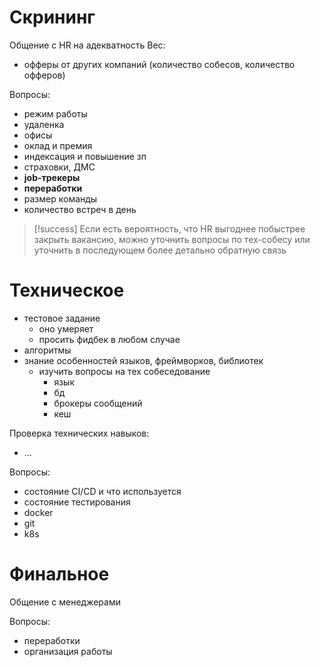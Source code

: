 # Скрининг
Общение с HR на адекватность
Вес:
- офферы от других компаний (количество собесов, количество офферов)

Вопросы:
- режим работы
- удаленка
- офисы
- оклад и премия
- индексация и повышение зп
- страховки, ДМС
- **job-трекеры**
- **переработки**
- размер команды
- количество встреч в день

> [!success]
> Если есть вероятность, что HR выгоднее побыстрее закрыть вакансию, можно уточнить вопросы по тех-собесу или уточнить в последующем более детально обратную связь

# Техническое
- тестовое задание
	- оно умеряет
	- просить фидбек в любом случае
- алгоритмы
- знание особенностей языков, фреймворков, библиотек
	- изучить вопросы на тех собеседование
		- язык
		- бд
		- брокеры сообщений
		- кеш

Проверка технических навыков:
- ...

Вопросы:
- состояние CI/CD и что используется
- состояние тестирования
- docker
- git
- k8s

# Финальное
Общение с менеджерами

Вопросы:
- переработки
- организация работы